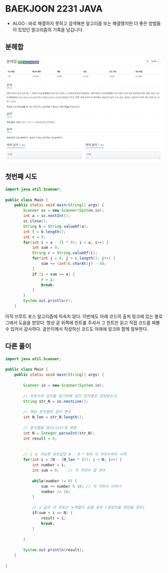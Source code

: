 # BAEKJOON 2231 JAVA
* ALGO : 바로 해결하지 못하고 검색해본 알고리즘 또는 해결했지만 더 좋은 방법들이 있었던 알고리즘의 기록을 남깁니다.

## 분해합
![2231](https://raw.githubusercontent.com/372dev/TIL/main/ALGO/img/b_2231.JPG)

## 첫번째 시도
```java
import java.util.Scanner;

public class Main {
    public static void main(String[] args) {
        Scanner sc = new Scanner(System.in);
        int a = sc.nextInt();
        sc.close();
        String b = String.valueOf(a);
        int l = b.length();
        int r = 0;
        for(int i = a - (l * 9); i < a; i++) {
            int sum = 0;
            String c = String.valueOf(i);
            for(int j = 0; j < c.length(); j++) {
                sum += (int)c.charAt(j) - 48;
            }
            if (i + sum == a) {
                r = i;
                break;
            }
        }
        System.out.println(r);
    }
```
아직 브루트 포스 알고리즘에 익숙치 않다. 이번에도 아래 코드의 출처 링크에 있는 블로그에서 도움을 받았다. 항상 글 위쪽에 힌트를 주셔서 그 힌트만 읽고 직접 코드를 짜볼 수 있어서 감사하다. 글쓴이께서 작성하신 코드도 아래에 링크와 함께 첨부한다.

## 다른 풀이
```java
import java.util.Scanner;
 
public class Main {
	public static void main(String[] args) {
    
		Scanner in = new Scanner(System.in);
    
		// 자릿수의 길이를 알기위해 일단 문자열로 입력받는다.
		String str_N = in.nextLine();
 
		// 해당 문자열의 길이 변수
		int N_len = str_N.length();
 
		// 문자열을 정수(int)로 변환 
		int N = Integer.parseInt(str_N);
		int result = 0;
 
		
		// i 는 가능한 최솟값인 N - 9 * N의 각 자릿수부터 시작 
		for(int i = (N - (N_len * 9)); i < N; i++) {
			int number = i;
			int sum = 0;	// 각 자릿수 합 변수 
			
			while(number != 0) {
				sum += number % 10;	// 각 자릿수 더하기
				number /= 10;
			}
			
			// i 값과 각 자릿수 누적합이 같을 경우 (생성자를 찾았을 경우) 
			if(sum + i == N) {
				result = i;
				break;
			}
			
		}
 
		System.out.println(result);
	}
 
}
```